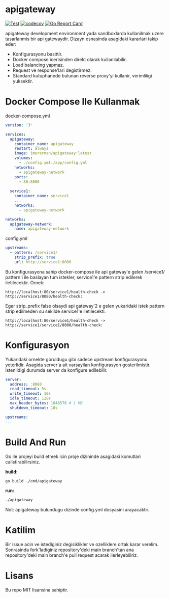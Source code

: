 # apigateway

[![Test](https://github.com/ermanimer/apigateway/actions/workflows/test.yml/badge.svg?branch=main)](https://github.com/ermanimer/apigateway/actions/workflows/test.yml)
[![codecov](https://codecov.io/gh/ermanimer/apigateway/graph/badge.svg?token=rbFp8CZIRk)](https://codecov.io/gh/ermanimer/apigateway)
[![Go Report Card](https://goreportcard.com/badge/github.com/ermanimer/apigateway)](https://goreportcard.com/report/github.com/ermanimer/apigateway)

apigateway development environment yada sandboxlarda kullanilmak uzere tasarlanmis bir api gatewaydir. Dizayn esnasinda asagidaki kararlari takip eder:

 - Konfigurasyonu basittir.
 - Docker compose icerisinden direkt olarak kullanilabilir.
 - Load balancing yapmaz.
 - Request ve response'lari degistirmez.
 - Standard kutuphanede bulunan reverse proxy'yi kullanir, verimliligi yuksektir.

 # Docker Compose Ile Kullanmak

docker-compose.yml

```yaml
version: '3'

services:
  apigateway:
    container_name: apigateway
    restart: always
    image: imererman/apigateway:latest
    volumes:
      - ./config.yml:/app/config.yml
    networks:
      - apigateway-network
    ports:
      - 80:8080
    
  service1:
    container_name: service1
    ...
    networks:
      - apigateway-network

networks:
  apigateway-network:
    name: apigateway-network
```

config.yml

```yaml
upstreams:
  - pattern: /service1/
    strip_prefix: true
    url: http://service1:8080
```

Bu konfigurasyona sahip docker-compose ile api gateway'e gelen /service1/ pattern'i ile baslayan tum istekler, service1'e pattern strip edilerek iletilecektir. Ornek:

```
http://localhost:80/service1/health-check -> http://service1/8080/health-check:
```

Eger strip_prefix false olsaydi api gateway'2 e gelen yukaridaki istek pattern strip edilmeden su sekilde service1'e iletilecekti.

```
http://localhost:80/service1/health-check -> http://service1/service1/8080/health-check:
```

# Konfigurasyon

Yukaridaki ornekte goruldugu gibi sadece upstream konfigurasyonu yeterlidir. Asagida server'a ait varsayilan konfigurasyon gosterilmistir. Istenildigi durumda server da konfigure edilebilir.

```yaml
server:
  address: :8080
  read_timeout: 5s
  write_timeout: 10s
  idle_timeout: 120s
  max_header_bytes: 1048576 # 1 MB
  shutdown_timeout: 10s

upstreams:
...
```

# Build And Run

Go ile projeyi build etmek icin proje dizininde asagidaki komutlari calistirabilirsiniz.

**build:**

```bash
go build ./cmd/apigateway
```

**run:**

```bash
./apigateway
```

Not: apigateway bulundugu dizinde config.yml dosyasini arayacaktir.

# Katilim

Bir issue acin ve istediginiz degisiklikler ve ozelliklere ortak karar verelim. Sonrasinda fork'ladiginiz repository'deki main branch'tan ana repository'deki main branch'e pull request acarak ilerleyebiliriz.

# Lisans

Bu repo MIT lisansina sahiptir.